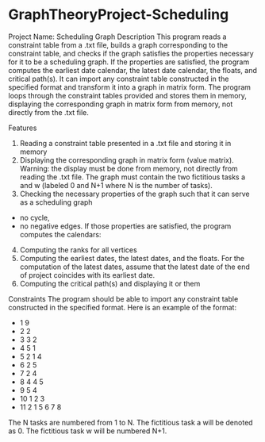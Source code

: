 ﻿# GraphTheoryProject-Scheduling
Project Name: Scheduling Graph
Description
This program reads a constraint table from a .txt file, builds a graph corresponding to the constraint table, and checks if the graph satisfies the properties necessary for it to be a scheduling graph. If the properties are satisfied, the program computes the earliest date calendar, the latest date calendar, the floats, and critical path(s). It can import any constraint table constructed in the specified format and transform it into a graph in matrix form. The program loops through the constraint tables provided and stores them in memory, displaying the corresponding graph in matrix form from memory, not directly from the .txt file.

Features
1. Reading a constraint table presented in a .txt file and storing it in memory
2. Displaying the corresponding graph in matrix form (value matrix). Warning: the display must be done from memory, not directly from reading the .txt file. The graph must contain the two fictitious tasks a and w (labeled 0 and N+1 where N is the number of tasks).
3. Checking the necessary properties of the graph such that it can serve as a scheduling graph
  - no cycle,
  - no negative edges.
  If those properties are satisfied, the program computes the calendars:
4. Computing the ranks for all vertices
5. Computing the earliest dates, the latest dates, and the floats.
  For the computation of the latest dates, assume that the latest date of the end of project coincides with its earliest date.
6. Computing the critical path(s) and displaying it or them

Constraints
The program should be able to import any constraint table constructed in the specified format. Here is an example of the format:
- 1 9
- 2 2
- 3 3 2
- 4 5 1
- 5 2 1 4
- 6 2 5
- 7 2 4
- 8 4 4 5
- 9 5 4
- 10 1 2 3
- 11 2 1 5 6 7 8

The N tasks are numbered from 1 to N. The fictitious task a will be denoted as 0. The fictitious task w will be numbered N+1.
